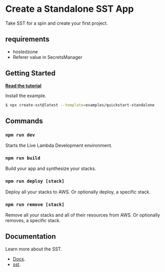 # Create a Standalone SST App

Take SST for a spin and create your first project.

## requirements
- hostedzone
- Referer value in SecretsManager

## Getting Started

[**Read the tutorial**](https://docs.sst.dev/start/standalone)

Install the example.

```bash
$ npx create-sst@latest --template=examples/quickstart-standalone
```

## Commands

### `npm run dev`

Starts the Live Lambda Development environment.

### `npm run build`

Build your app and synthesize your stacks.

### `npm run deploy [stack]`

Deploy all your stacks to AWS. Or optionally deploy, a specific stack.

### `npm run remove [stack]`

Remove all your stacks and all of their resources from AWS. Or optionally removes, a specific stack.

## Documentation

Learn more about the SST.

- [Docs](https://docs.sst.dev/).
- [sst](https://docs.sst.dev/packages/sst).
